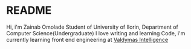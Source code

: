 # README

Hi,   i'm Zainab Omolade Student of University of Ilorin, Department of Computer Science(Undergraduate)
I love writing and learning Code, i'm currently learning front end engineering at [Valdymas Intelligence](https://valdymasintelligence.org/)

